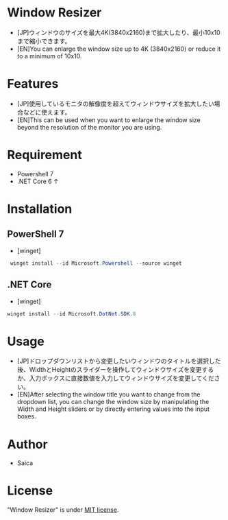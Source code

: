 # Window Resizer
* [JP]ウィンドウのサイズを最大4K(3840x2160)まで拡大したり、最小10x10まで縮小できます。  
* [EN]You can enlarge the window size up to 4K (3840x2160) or reduce it to a minimum of 10x10.  

# Features
* [JP]使用しているモニタの解像度を超えてウィンドウサイズを拡大したい場合などに使えます。  
* [EN]This can be used when you want to enlarge the window size beyond the resolution of the monitor you are using.  

# Requirement
* Powershell 7
* .NET Core 6 ↑

# Installation
## PowerShell 7
* [winget]
``` PowerShell
 winget install --id Microsoft.Powershell --source winget
 ```
 
## .NET Core
* [winget]
``` PowerShell
winget install --id Microsoft.DotNet.SDK.8
```

# Usage
* [JP]ドロップダウンリストから変更したいウィンドウのタイトルを選択した後、WidthとHeightのスライダーを操作してウィンドウサイズを変更するか、入力ボックスに直接数値を入力してウィンドウサイズを変更してください。  
* [EN]After selecting the window title you want to change from the dropdown list, you can change the window size by manipulating the Width and Height sliders or by directly entering values into the input boxes.  

# Author
* Saica

# License
"Window Resizer" is under [MIT license](https://en.wikipedia.org/wiki/MIT_License).
